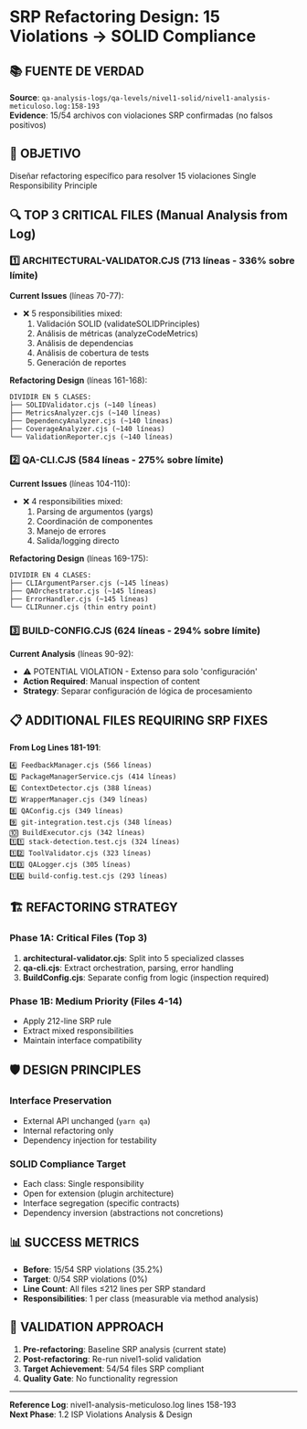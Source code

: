 # SRP Refactoring Design: 15 Violations → SOLID Compliance

## 📚 FUENTE DE VERDAD
**Source**: `qa-analysis-logs/qa-levels/nivel1-solid/nivel1-analysis-meticuloso.log:158-193`  
**Evidence**: 15/54 archivos con violaciones SRP confirmadas (no falsos positivos)

## 🎯 OBJETIVO
Diseñar refactoring específico para resolver 15 violaciones Single Responsibility Principle

## 🔍 TOP 3 CRITICAL FILES (Manual Analysis from Log)

### **1️⃣ ARCHITECTURAL-VALIDATOR.CJS** (713 líneas - 336% sobre límite)
**Current Issues** (líneas 70-77):
- ❌ 5 responsibilities mixed:
  1. Validación SOLID (validateSOLIDPrinciples)
  2. Análisis de métricas (analyzeCodeMetrics)  
  3. Análisis de dependencias
  4. Análisis de cobertura de tests
  5. Generación de reportes

**Refactoring Design** (líneas 161-168):
```
DIVIDIR EN 5 CLASES:
├── SOLIDValidator.cjs (~140 líneas)
├── MetricsAnalyzer.cjs (~140 líneas)  
├── DependencyAnalyzer.cjs (~140 líneas)
├── CoverageAnalyzer.cjs (~140 líneas)
└── ValidationReporter.cjs (~140 líneas)
```

### **2️⃣ QA-CLI.CJS** (584 líneas - 275% sobre límite)
**Current Issues** (líneas 104-110):
- ❌ 4 responsibilities mixed:
  1. Parsing de argumentos (yargs)
  2. Coordinación de componentes
  3. Manejo de errores
  4. Salida/logging directo

**Refactoring Design** (líneas 169-175):
```
DIVIDIR EN 4 CLASES:
├── CLIArgumentParser.cjs (~145 líneas)
├── QAOrchestrator.cjs (~145 líneas)
├── ErrorHandler.cjs (~145 líneas) 
└── CLIRunner.cjs (thin entry point)
```

### **3️⃣ BUILD-CONFIG.CJS** (624 líneas - 294% sobre límite)
**Current Analysis** (líneas 90-92):
- ⚠️ POTENTIAL VIOLATION - Extenso para solo 'configuración'
- **Action Required**: Manual inspection of content
- **Strategy**: Separar configuración de lógica de procesamiento

## 📋 ADDITIONAL FILES REQUIRING SRP FIXES

**From Log Lines 181-191**:
```
4️⃣ FeedbackManager.cjs (566 líneas)
5️⃣ PackageManagerService.cjs (414 líneas)  
6️⃣ ContextDetector.cjs (388 líneas)
7️⃣ WrapperManager.cjs (349 líneas)
8️⃣ QAConfig.cjs (349 líneas)
9️⃣ git-integration.test.cjs (348 líneas)
🔟 BuildExecutor.cjs (342 líneas)
1️⃣1️⃣ stack-detection.test.cjs (324 líneas)
1️⃣2️⃣ ToolValidator.cjs (323 líneas)
1️⃣3️⃣ QALogger.cjs (305 líneas)
1️⃣4️⃣ build-config.test.cjs (293 líneas)
```

## 🏗️ REFACTORING STRATEGY

### **Phase 1A: Critical Files (Top 3)**
1. **architectural-validator.cjs**: Split into 5 specialized classes
2. **qa-cli.cjs**: Extract orchestration, parsing, error handling
3. **BuildConfig.cjs**: Separate config from logic (inspection required)

### **Phase 1B: Medium Priority (Files 4-14)**
- Apply 212-line SRP rule
- Extract mixed responsibilities
- Maintain interface compatibility

## 🛡️ DESIGN PRINCIPLES

### **Interface Preservation**
- External API unchanged (`yarn qa`)
- Internal refactoring only
- Dependency injection for testability

### **SOLID Compliance Target**
- Each class: Single responsibility
- Open for extension (plugin architecture)  
- Interface segregation (specific contracts)
- Dependency inversion (abstractions not concretions)

## 📊 SUCCESS METRICS
- **Before**: 15/54 SRP violations (35.2%)
- **Target**: 0/54 SRP violations (0%)  
- **Line Count**: All files ≤212 lines per SRP standard
- **Responsibilities**: 1 per class (measurable via method analysis)

## 🔄 VALIDATION APPROACH
1. **Pre-refactoring**: Baseline SRP analysis (current state)
2. **Post-refactoring**: Re-run nivel1-solid validation
3. **Target Achievement**: 54/54 files SRP compliant
4. **Quality Gate**: No functionality regression

---
**Reference Log**: nivel1-analysis-meticuloso.log lines 158-193  
**Next Phase**: 1.2 ISP Violations Analysis & Design